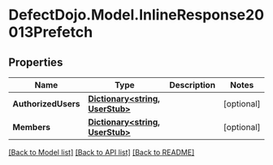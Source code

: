# DefectDojo.Model.InlineResponse20013Prefetch
## Properties

Name | Type | Description | Notes
------------ | ------------- | ------------- | -------------
**AuthorizedUsers** | [**Dictionary&lt;string, UserStub&gt;**](UserStub.md) |  | [optional] 
**Members** | [**Dictionary&lt;string, UserStub&gt;**](UserStub.md) |  | [optional] 

[[Back to Model list]](../README.md#documentation-for-models) [[Back to API list]](../README.md#documentation-for-api-endpoints) [[Back to README]](../README.md)

